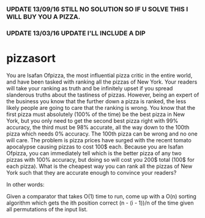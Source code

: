 ### UPDATE 13/09/16 STILL NO SOLUTION SO IF U SOLVE THIS I WILL BUY YOU A PIZZA.

### UPDATE 13/03/16 UPDATE I'LL INCLUDE A DIP

# pizzasort

You are Isafan Ofpizza, the most influential pizza critic in the entire world, and have
been tasked with ranking all the pizzas of New York. Your readers will take your ranking
as truth and be infinitely upset if you spread slanderous truths about the tastiness
of pizzas. However, being an expert of the business you know that the further down
a pizza is ranked, the less likely people are going to care that the ranking is wrong.
You know that the first pizza must absolutely (100% of the time) be the best pizza
in New York, but you only need to get the second best pizza right with 99% accuracy, the
third must be 98% accurate, all the way down to the 100th pizza which needs 0% accuracy.
The 100th pizza can be wrong and no one will care. The problem is pizza prices have
surged with the recent tomato apocalypse causing pizzas to cost 100$ each. Because you are
Isafan Ofpizza, you can immediately tell which is the better pizza of any two pizzas with
100% accuracy, but doing so will cost you 200$ total (100$ for each pizza). What is the
cheapest way you can rank all the pizzas of New York such that they are accurate enough
to convince your readers?

In other words:

Given a comparator that takes O(1) time to run, come up with a O(n) sorting algorithm
which gets the ith position correct (n - (i - 1))/n of the time given all permutations
of the input list. 
